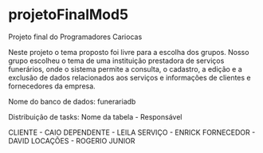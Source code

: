 # projetoFinalMod5
Projeto final do Programadores Cariocas

Neste projeto o tema proposto foi livre para a escolha dos grupos. 
Nosso grupo escolheu o tema de uma instituição prestadora de serviços funerários, onde o sistema permite a consulta, o cadastro, a edição e a exclusão de dados relacionados aos serviços e informações de clientes e fornecedores da empresa.

Nome do banco de dados: funerariadb

Distribuição de tasks:
Nome da tabela - Responsável

CLIENTE - CAIO
DEPENDENTE - LEILA
SERVIÇO - ENRICK
FORNECEDOR - DAVID
LOCAÇÕES - ROGERIO JUNIOR
